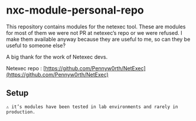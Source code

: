 # nxc-module-personal-repo
This repository contains modules for the netexec tool. These are modules for most of them we were not PR at netexec’s repo or we were refused. I make them available anyway because they are useful to me, so can they be useful to someone else? 

A big thank for the work of Netexec devs.

Netexec repo : [https://github.com/Pennyw0rth/NetExec](https://github.com/Pennyw0rth/NetExec)

## Setup

```
⚠️ it’s modules have been tested in lab environments and rarely in production.
```

